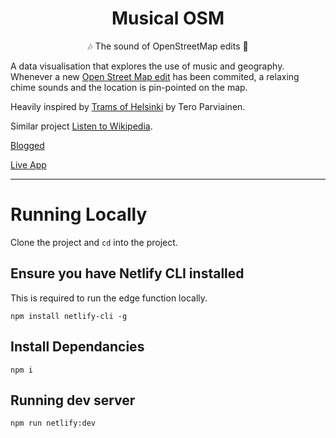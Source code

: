 <div align="center">
  <h1> Musical OSM </h1>
  <p>🎶 The sound of OpenStreetMap edits 🎵</p> 
</div>



A data visualisation that explores the use of music and geography. Whenever a new [Open Street Map edit](https://www.openstreetmap.org/) has been commited, a relaxing chime sounds and the location is pin-pointed on the map.

Heavily inspired by [Trams of Helsinki](https://codepen.io/teropa/full/mBbPEe) by Tero Parviainen.

Similar project [Listen to Wikipedia](http://listen.hatnote.com/).

[Blogged](https://dev.to/chiubaca/what-inspired-you-to-learn-to-code-4iel)

[Live App](https://musical-osm.netlify.app/)

---

# Running Locally

Clone the project and `cd` into the project.

## Ensure you have Netlify CLI installed

This is required to run the edge function locally.

```
npm install netlify-cli -g
```

## Install Dependancies
```
npm i
```

## Running dev server
```
npm run netlify:dev 
```
